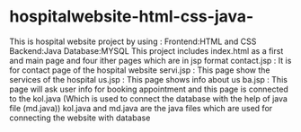 # hospitalwebsite-html-css-java-
This is hospital website project by using :
Frontend:HTML and CSS
Backend:Java
Database:MYSQL
This project includes index.html as a first and main page and four ither pages which are in jsp format 
contact.jsp : It is for contact page of the hospital website
servi.jsp : This page show the services of the hospital
us.jsp : This page shows info about us 
ba.jsp : This page will ask user info for booking appointment and this page is connected to the  kol.java (Which is used to connect the database with the help of java file (md.java))
kol.java and md.java are the java files which are used for connecting the website with database
